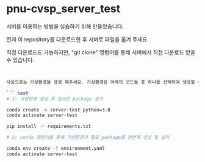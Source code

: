 # pnu-cvsp_server_test

서버를 이용하는 방법을 실습하기 위해 만들었습니다.

먼저 이 repository를 다운로드한 후 서버로 파일을 옮겨 주세요.

직접 다운로드도 가능하지만, "git clone" 명령어를 통해 서버에서 직접 다운로드 받을 수 있습니다.

``` bash


다음으로는 가상환경을 생성 해주세요. 가상환경은 아래의 코드들 중 하나를 선택하여 생성할 수 있습니다.

``` bash
# 1: 가상환경 생성 후 필요한 package 설치

conda create -n server-test python=3.8
conda activate server-test

pip install -r requirements.txt
```

``` bash
# 2: conda 명령어를 통해 가상환경과 필요 package를 한번에 생성 및 설치

conda env create -f environment.yaml
conda activate server-test
```
